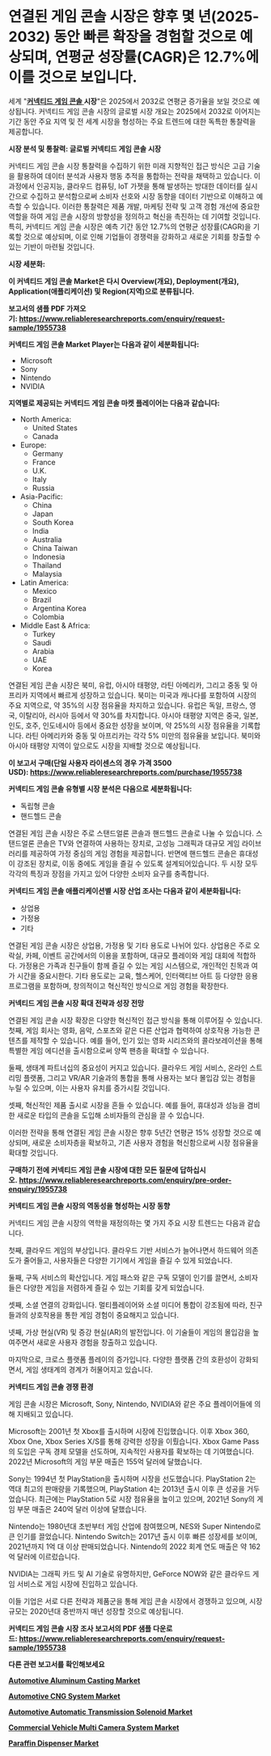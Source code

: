 <p><h1>연결된 게임 콘솔 시장은 향후 몇 년(2025-2032) 동안 빠른 확장을 경험할 것으로 예상되며, 연평균 성장률(CAGR)은 12.7%에 이를 것으로 보입니다.</h1></p><p>세계 "<strong><a href="https://www.reliableresearchreports.com/connected-game-console-r1955738?utm_campaign=105&utm_medium=8&utm_source=Github&utm_content=ia&utm_term=25032025&utm_id=connected-game-console">커넥티드 게임 콘솔&nbsp;</a></strong><strong>시장</strong>"은 2025에서 2032로 연평균 증가율을 보일 것으로 예상됩니다. 커넥티드 게임 콘솔 시장의 글로벌 시장 개요는 2025에서 2032로 이어지는 기간 동안 주요 지역 및 전 세계 시장을 형성하는 주요 트렌드에 대한 독특한 통찰력을 제공합니다.</p>
<p><strong>시장 분석 및 통찰력: 글로벌 커넥티드 게임 콘솔 시장</strong></p>
<p><p>커넥티드 게임 콘솔 시장 통찰력을 수집하기 위한 미래 지향적인 접근 방식은 고급 기술을 활용하여 데이터 분석과 사용자 행동 추적을 통합하는 전략을 채택하고 있습니다. 이 과정에서 인공지능, 클라우드 컴퓨팅, IoT 가젯을 통해 발생하는 방대한 데이터를 실시간으로 수집하고 분석함으로써 소비자 선호와 시장 동향을 데이터 기반으로 이해하고 예측할 수 있습니다. 이러한 통찰력은 제품 개발, 마케팅 전략 및 고객 경험 개선에 중요한 역할을 하여 게임 콘솔 시장의 방향성을 정의하고 혁신을 촉진하는 데 기여할 것입니다. 특히, 커넥티드 게임 콘솔 시장은 예측 기간 동안 12.7%의 연평균 성장률(CAGR)을 기록할 것으로 예상되며, 이로 인해 기업들이 경쟁력을 강화하고 새로운 기회를 창출할 수 있는 기반이 마련될 것입니다.</p><a href="%7CAUTHORITHY_DOMAIN_URL%7C?utm_campaign=105&utm_medium=8&utm_source=Github&utm_content=ia&utm_term=25032025&utm_id=connected-game-console"></a></p>
<p><strong>시장 세분화:</strong></p>
<p><strong>이 커넥티드 게임 콘솔 Market은 다시 Overview(개요), Deployment(개요), Application(애플리케이션) 및 Region(지역)으로 분류됩니다.</strong></p>
<p><strong>보고서의 샘플 PDF 가져오기:&nbsp;<a href="https://www.reliableresearchreports.com/enquiry/request-sample/1955738?utm_campaign=105&utm_medium=8&utm_source=Github&utm_content=ia&utm_term=25032025&utm_id=connected-game-console">https://www.reliableresearchreports.com/enquiry/request-sample/1955738</a></strong><strong></strong></p>
<p><strong>커넥티드 게임 콘솔 Market Player는 다음과 같이 세분화됩니다:</strong></p>
<p><ul><li>Microsoft</li><li>Sony</li><li>Nintendo</li><li>NVIDIA</li></ul></p>
<p><strong>지역별로 제공되는 커넥티드 게임 콘솔 마켓 플레이어는 다음과 같습니다:</strong></p>
<p><ul>
    <li>
        North America:
        <ul>
            <li>United States</li>
            <li>Canada</li>
        </ul>
    </li>
    <li>
        Europe:
        <ul>
            <li>Germany</li>
            <li>France</li>
            <li>U.K.</li>
            <li>Italy</li>
            <li>Russia</li>
        </ul>
    </li>
    <li>
        Asia-Pacific:
        <ul>
            <li>China</li>
            <li>Japan</li>
            <li>South Korea</li>
            <li>India</li>
            <li>Australia</li>
            <li>China Taiwan</li>
            <li>Indonesia</li>
            <li>Thailand</li>
            <li>Malaysia</li>
        </ul>
    </li>
    <li>
        Latin America:
        <ul>
            <li>Mexico</li>
            <li>Brazil</li>
            <li>Argentina Korea</li>
            <li>Colombia</li>
        </ul>
    </li>
    <li>
        Middle East & Africa:
        <ul>
            <li>Turkey</li>
            <li>Saudi</li>
            <li>Arabia</li>
            <li>UAE</li>
            <li>Korea</li>
        </ul>
    </li>
    </ul></p>
<p><p>연결된 게임 콘솔 시장은 북미, 유럽, 아시아 태평양, 라틴 아메리카, 그리고 중동 및 아프리카 지역에서 빠르게 성장하고 있습니다. 북미는 미국과 캐나다를 포함하여 시장의 주요 지역으로, 약 35%의 시장 점유율을 차지하고 있습니다. 유럽은 독일, 프랑스, 영국, 이탈리아, 러시아 등에서 약 30%를 차지합니다. 아시아 태평양 지역은 중국, 일본, 인도, 호주, 인도네시아 등에서 중요한 성장을 보이며, 약 25%의 시장 점유율을 기록합니다. 라틴 아메리카와 중동 및 아프리카는 각각 5% 미만의 점유율을 보입니다. 북미와 아시아 태평양 지역이 앞으로도 시장을 지배할 것으로 예상됩니다.</p></p>
<p><strong>이 보고서 구매(단일 사용자 라이센스의 경우 가격 3500 USD):&nbsp;<a href="https://www.reliableresearchreports.com/purchase/1955738?utm_campaign=105&utm_medium=8&utm_source=Github&utm_content=ia&utm_term=25032025&utm_id=connected-game-console">https://www.reliableresearchreports.com/purchase/1955738</a></strong></p>
<p><strong>커넥티드 게임 콘솔 유형별 시장 분석은 다음으로 세분화됩니다:</strong></p>
<p><ul><li>독립형 콘솔</li><li>핸드헬드 콘솔</li></ul></p>
<p><p>연결된 게임 콘솔 시장은 주로 스탠드얼론 콘솔과 핸드헬드 콘솔로 나눌 수 있습니다. 스탠드얼론 콘솔은 TV와 연결하여 사용하는 장치로, 고성능 그래픽과 대규모 게임 라이브러리를 제공하여 가정 중심의 게임 경험을 제공합니다. 반면에 핸드헬드 콘솔은 휴대성이 강조된 장치로, 이동 중에도 게임을 즐길 수 있도록 설계되어있습니다. 두 시장 모두 각각의 특징과 장점을 가지고 있어 다양한 소비자 요구를 충족합니다.</p></p>
<p><strong>커넥티드 게임 콘솔 애플리케이션별 시장 산업 조사는 다음과 같이 세분화됩니다:</strong></p>
<p><ul><li>상업용</li><li>가정용</li><li>기타</li></ul></p>
<p><p>연결된 게임 콘솔 시장은 상업용, 가정용 및 기타 용도로 나뉘어 있다. 상업용은 주로 오락실, 카페, 이벤트 공간에서의 이용을 포함하며, 대규모 플레이와 게임 대회에 적합하다. 가정용은 가족과 친구들이 함께 즐길 수 있는 게임 시스템으로, 개인적인 친목과 여가 시간을 중요시한다. 기타 용도로는 교육, 헬스케어, 인터랙티브 아트 등 다양한 응용 프로그램을 포함하며, 창의적이고 혁신적인 방식으로 게임 경험을 확장한다.</p></p>
<p><strong>커넥티드 게임 콘솔 시장 확대 전략과 성장 전망</strong></p>
<p><p>연결된 게임 콘솔 시장 확장은 다양한 혁신적인 접근 방식을 통해 이루어질 수 있습니다. 첫째, 게임 회사는 영화, 음악, 스포츠와 같은 다른 산업과 협력하여 상호작용 가능한 콘텐츠를 제작할 수 있습니다. 예를 들어, 인기 있는 영화 시리즈와의 콜라보레이션을 통해 특별한 게임 에디션을 출시함으로써 양쪽 팬층을 확대할 수 있습니다. </p><p>둘째, 생태계 파트너십의 중요성이 커지고 있습니다. 클라우드 게임 서비스, 온라인 스트리밍 플랫폼, 그리고 VR/AR 기술과의 통합을 통해 사용자는 보다 몰입감 있는 경험을 누릴 수 있으며, 이는 사용자 유치를 증가시킬 것입니다.</p><p>셋째, 혁신적인 제품 출시로 시장을 흔들 수 있습니다. 예를 들어, 휴대성과 성능을 겸비한 새로운 타입의 콘솔을 도입해 소비자들의 관심을 끌 수 있습니다. </p><p>이러한 전략을 통해 연결된 게임 콘솔 시장은 향후 5년간 연평균 15% 성장할 것으로 예상되며, 새로운 소비자층을 확보하고, 기존 사용자 경험을 혁신함으로써 시장 점유율을 확대할 것입니다.</p></p>
<p><strong>구매하기 전에 커넥티드 게임 콘솔 시장에 대한 모든 질문에 답하십시오.&nbsp;<a href="https://www.reliableresearchreports.com/enquiry/pre-order-enquiry/1955738?utm_campaign=105&utm_medium=8&utm_source=Github&utm_content=ia&utm_term=25032025&utm_id=connected-game-console">https://www.reliableresearchreports.com/enquiry/pre-order-enquiry/1955738</a></strong><strong></strong></p>
<p><strong>커넥티드 게임 콘솔 시장의 역동성을 형성하는 시장 동향</strong></p>
<p><p>커넥티드 게임 콘솔 시장의 역학을 재정의하는 몇 가지 주요 시장 트렌드는 다음과 같습니다. </p><p>첫째, 클라우드 게임의 부상입니다. 클라우드 기반 서비스가 늘어나면서 하드웨어 의존도가 줄어들고, 사용자들은 다양한 기기에서 게임을 즐길 수 있게 되었습니다. </p><p>둘째, 구독 서비스의 확산입니다. 게임 패스와 같은 구독 모델이 인기를 끌면서, 소비자들은 다양한 게임을 저렴하게 즐길 수 있는 기회를 갖게 되었습니다. </p><p>셋째, 소셜 연결의 강화입니다. 멀티플레이어와 소셜 미디어 통합이 강조됨에 따라, 친구들과의 상호작용을 통한 게임 경험이 중요해지고 있습니다. </p><p>넷째, 가상 현실(VR) 및 증강 현실(AR)의 발전입니다. 이 기술들이 게임의 몰입감을 높여주면서 새로운 사용자 경험을 창출하고 있습니다. </p><p>마지막으로, 크로스 플랫폼 플레이의 증가입니다. 다양한 플랫폼 간의 호환성이 강화되면서, 게임 생태계의 경계가 허물어지고 있습니다.</p></p>
<p><strong>커넥티드 게임 콘솔 경쟁 환경</strong></p>
<p><p>게임 콘솔 시장은 Microsoft, Sony, Nintendo, NVIDIA와 같은 주요 플레이어들에 의해 지배되고 있습니다. </p><p>Microsoft는 2001년 첫 Xbox를 출시하며 시장에 진입했습니다. 이후 Xbox 360, Xbox One, Xbox Series X/S를 통해 강력한 성장을 이뤘습니다. Xbox Game Pass의 도입은 구독 경제 모델을 선도하며, 지속적인 사용자를 확보하는 데 기여했습니다. 2022년 Microsoft의 게임 부문 매출은 155억 달러에 달했습니다.</p><p>Sony는 1994년 첫 PlayStation을 출시하며 시장을 선도했습니다. PlayStation 2는 역대 최고의 판매량을 기록했으며, PlayStation 4는 2013년 출시 이후 큰 성공을 거두었습니다. 최근에는 PlayStation 5로 시장 점유율을 높이고 있으며, 2021년 Sony의 게임 부문 매출은 240억 달러 이상에 달했습니다.</p><p>Nintendo는 1980년대 초반부터 게임 산업에 참여했으며, NES와 Super Nintendo로 큰 인기를 끌었습니다. Nintendo Switch는 2017년 출시 이후 빠른 성장세를 보이며, 2021년까지 1억 대 이상 판매되었습니다. Nintendo의 2022 회계 연도 매출은 약 162억 달러에 이르렀습니다.</p><p>NVIDIA는 그래픽 카드 및 AI 기술로 유명하지만, GeForce NOW와 같은 클라우드 게임 서비스로 게임 시장에 진입하고 있습니다. </p><p>이들 기업은 서로 다른 전략과 제품군을 통해 게임 콘솔 시장에서 경쟁하고 있으며, 시장 규모는 2020년대 중반까지 매년 성장할 것으로 예상됩니다.</p></p>
<p><strong>커넥티드 게임 콘솔 시장 조사 보고서의 PDF 샘플 다운로드:&nbsp;<a href="https://www.reliableresearchreports.com/enquiry/request-sample/1955738?utm_campaign=105&utm_medium=8&utm_source=Github&utm_content=ia&utm_term=25032025&utm_id=connected-game-console">https://www.reliableresearchreports.com/enquiry/request-sample/1955738</a></strong></p>
<p><strong></strong></p>
<p><strong></strong></p>
<p><strong></strong></p>
<p><strong></strong></p>
<p><strong>다른 관련 보고서를 확인해보세요</strong></p>
<p><strong><p><a href="https://github.com/joannesouthgate/Market-Research-Report-List-5/blob/main/automotive-aluminum-casting-market.md?utm_campaign=105&utm_medium=8&utm_source=Github&utm_content=ia&utm_term=25032025&utm_id=connected-game-console">Automotive Aluminum Casting Market</a></p><p><a href="https://github.com/DianaWilson796/Market-Research-Report-List-2/blob/main/automotive-cng-system-market.md?utm_campaign=105&utm_medium=8&utm_source=Github&utm_content=ia&utm_term=25032025&utm_id=connected-game-console">Automotive CNG System Market</a></p><p><a href="https://github.com/maclarensidney/Market-Research-Report-List-1/blob/main/automotive-automatic-transmission-solenoid-market.md?utm_campaign=105&utm_medium=8&utm_source=Github&utm_content=ia&utm_term=25032025&utm_id=connected-game-console">Automotive Automatic Transmission Solenoid Market</a></p><p><a href="https://github.com/sofayahoo2023/Market-Research-Report-List-7/blob/main/commercial-vehicle-multi-camera-system-market.md?utm_campaign=105&utm_medium=8&utm_source=Github&utm_content=ia&utm_term=25032025&utm_id=connected-game-console">Commercial Vehicle Multi Camera System Market</a></p><p><a href="https://github.com/shizutuvana/Market-Research-Report-List-1/blob/main/paraffin-dispenser-market.md?utm_campaign=105&utm_medium=8&utm_source=Github&utm_content=ia&utm_term=25032025&utm_id=connected-game-console">Paraffin Dispenser Market</a></p></strong></p>